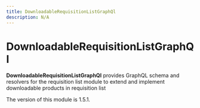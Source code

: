 ```yaml
---
title: DownloadableRequisitionListGraphQl
description: N/A
---
```


# DownloadableRequisitionListGraphQl

**DownloadableRequisitionListGraphQl** provides GraphQL schema and resolvers for the requisition list module to extend and implement downloadable products in requisition list

<InlineAlert slots="text" />
The version of this module is 1.5.1.
